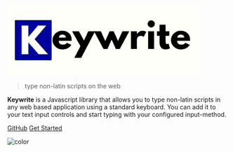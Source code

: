 ![logo](assets/logo.png)

> type non-latin scripts on the web

**Keywrite** is a Javascript library that allows you to type non-latin scripts in any web based application using a standard keyboard. You can add it to your text input controls and start typing with your configured input-method.

[GitHub](https://github.com/eyuelberga/keywrite)
[Get Started](README.md)

![color](#D9F8F5)
